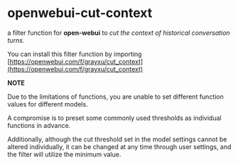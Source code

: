 # openwebui-cut-context

a filter function for **open-webui** to *cut the context of historical conversation turns*.

You can install this filter function by importing [https://openwebui.com/f/grayxu/cut_context](https://openwebui.com/f/grayxu/cut_context)

**NOTE**

Due to the limitations of functions, you are unable to set different function values for different models.  

A compromise is to preset some commonly used thresholds as individual functions in advance.  

Additionally, although the cut threshold set in the model settings cannot be altered individually, it can be changed at any time through user settings, and the filter will utilize the minimum value.